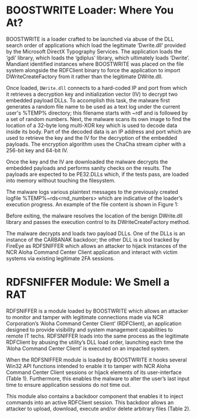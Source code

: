 # BOOSTWRITE Loader: Where You At?

BOOSTWRITE is a loader crafted to be launched via abuse of the DLL search order of applications which load the legitimate ‘Dwrite.dll’ provided by the Microsoft DirectX Typography Services. The application loads the ‘gdi’ library, which loads the ‘gdiplus’ library, which ultimately loads ‘Dwrite’. Mandiant identified instances where BOOSTWRITE was placed on the file system alongside the RDFClient binary to force the application to import DWriteCreateFactory from it rather than the legitimate DWrite.dll.

Once loaded, `DWrite.dll` connects to a hard-coded IP and port from which it retrieves a decryption key and initialization vector (IV) to decrypt two embedded payload DLLs. To accomplish this task, the malware first generates a random file name to be used as a text log under the current user's %TEMP% directory; this filename starts with ~rdf and is followed by a set of random numbers. Next, the malware scans its own image to find the location of a 32-byte long multi-XOR key which is used to decode data inside its body. Part of the decoded data is an IP address and port which are used to retrieve the key and the IV for the decryption of the embedded payloads. The encryption algorithm uses the ChaCha stream cipher with a 256-bit key and 64-bit IV.

Once the key and the IV are downloaded the malware decrypts the embedded payloads and performs sanity checks on the results. The payloads are expected to be PE32.DLLs which, if the tests pass, are loaded into memory without touching the filesystem.

The malware logs various plaintext messages to the previously created logfile %TEMP%\~rds<rnd_numbers> which are indicative of the loader’s execution progress. An example of the file content is shown in Figure 1:


Before exiting, the malware resolves the location of the benign DWrite.dll library and passes the execution control to its DWriteCreateFactory method.

The malware decrypts and loads two payload DLLs. One of the DLLs is an instance of the CARBANAK backdoor; the other DLL is a tool tracked by FireEye as RDFSNIFFER which allows an attacker to hijack instances of the NCR Aloha Command Center Client application and interact with victim systems via existing legitimate 2FA sessions.

# RDFSNIFFER Module: We Smell a RAT

RDFSNIFFER is a module loaded by BOOSTWRITE which allows an attacker to monitor and tamper with legitimate connections made via NCR Corporation’s ‘Aloha Command Center Client’ (RDFClient), an application designed to provide visibility and system management capabilities to remote IT techs. RDFSNIFFER loads into the same process as the legitimate RDFClient by abusing the utility’s DLL load order, launching each time the ‘Aloha Command Center Client’ is executed on an impacted system.

When the RDFSNIFFER module is loaded by BOOSTWRITE it hooks several Win32 API functions intended to enable it to tamper with NCR Aloha Command Center Client sessions or hijack elements of its user-interface (Table 1). Furthermore, this enables the malware to alter the user’s last input time to ensure application sessions do not time out.


This module also contains a backdoor component that enables it to inject commands into an active RDFClient session. This backdoor allows an attacker to upload, download, execute and/or delete arbitrary files (Table 2).